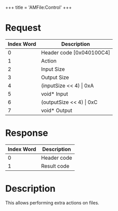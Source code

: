 +++
title = 'AMFile:Control'
+++

# Request

| Index Word | Description                |
|------------|----------------------------|
| 0          | Header code \[0x040100C4\] |
| 1          | Action                     |
| 2          | Input Size                 |
| 3          | Output Size                |
| 4          | (inputSize \<\< 4) \| 0xA  |
| 5          | void\* Input               |
| 6          | (outputSize \<\< 4) \| 0xC |
| 7          | void\* Output              |

# Response

| Index Word | Description |
|------------|-------------|
| 0          | Header code |
| 1          | Result code |

# Description

This allows performing extra actions on files.
